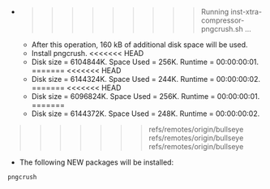 * >>>>>>>>> Running inst-xtra-compressor-pngcrush.sh ...
  * After this operation, 160 kB of additional disk space will be used.
  * Install pngcrush.
<<<<<<< HEAD
  * Disk size = 6104844K. Space Used = 256K. Runtime = 00:00:00:01.
=======
<<<<<<< HEAD
  * Disk size = 6144324K. Space Used = 244K. Runtime = 00:00:00:02.
=======
<<<<<<< HEAD
  * Disk size = 6096824K. Space Used = 256K. Runtime = 00:00:00:01.
=======
  * Disk size = 6144372K. Space Used = 248K. Runtime = 00:00:00:02.
>>>>>>> refs/remotes/origin/bullseye
>>>>>>> refs/remotes/origin/bullseye
>>>>>>> refs/remotes/origin/bullseye
  * The following NEW packages will be installed:
  ```bash
pngcrush
  ```
